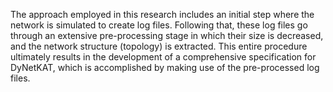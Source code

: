 The approach employed in this research includes an initial step where the network is simulated to create log files. Following that, these log files go through an extensive pre-processing stage in which their size is decreased, and the network structure (topology) is extracted. This entire procedure ultimately results in the development of a comprehensive specification for DyNetKAT, which is accomplished by making use of the pre-processed log files.
